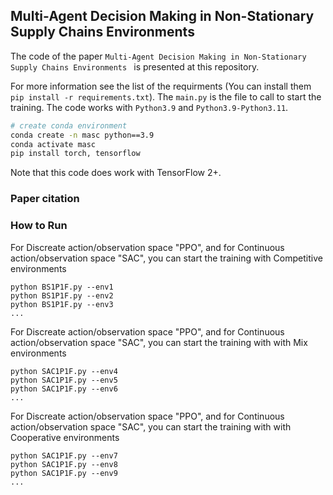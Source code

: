 ## Multi-Agent Decision Making in Non-Stationary Supply Chains Environments 

 The code of the paper `Multi-Agent Decision Making in Non-Stationary Supply Chains Environments ` is presented at this repository.

For more information see the list of the requirments (You can install them `pip install -r requirements.txt`). 
The `main.py` is the file to call to start the training. 
The code works with `Python3.9` and `Python3.9-Python3.11`. 
``` Bash
# create conda environment
conda create -n masc python==3.9
conda activate masc
pip install torch, tensorflow
```
Note that this code does work with TensorFlow 2+. 
### Paper citation

### How to Run
For Discreate action/observation space "PPO", and for Continuous action/observation space "SAC", you can start the training with Competitive environments
```
python BS1P1F.py --env1
python BS1P1F.py --env2
python BS1P1F.py --env3
...
```

For Discreate action/observation space "PPO", and for Continuous action/observation space "SAC",  you can start the training with with Mix environments
```
python SAC1P1F.py --env4
python SAC1P1F.py --env5
python SAC1P1F.py --env6
...
```
For Discreate action/observation space "PPO", and for Continuous action/observation space "SAC",  you can start the training with with Cooperative environments
```
python SAC1P1F.py --env7
python SAC1P1F.py --env8
python SAC1P1F.py --env9
...
```


